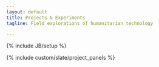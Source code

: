 ```yaml
---
layout: default
title: Projects & Experiments
tagline: Field explorations of humanitarian technology

---
```


{% include JB/setup %}

		
<!-- portfolio -->
{% include custom/slate/project_panels %}
<!-- end portfolio -->
	
<!-- ~^~ SIDEBAR ^~^~^~^~^~^~^~^~^~ -->

<div class="clear"> </div>
	


